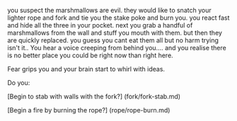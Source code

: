 you suspect the marshmallows are evil. 
they would like to snatch your lighter rope and fork and tie you the stake poke and burn you.
you react fast and hide all the three in your pocket. 
next you grab a handful of marshmallows from the wall and stuff you mouth with them.
but then they are quickly replaced. 
you guess you cant eat them all but no harm trying isn't it..
You hear a voice creeping from behind you....
and you realise there is no better place you could be right now than right here.

Fear grips you and your brain start to whirl with ideas.

Do you:

[Begin to stab with walls with the fork?] (fork/fork-stab.md)

[Begin a fire by burning the rope?] (rope/rope-burn.md)

